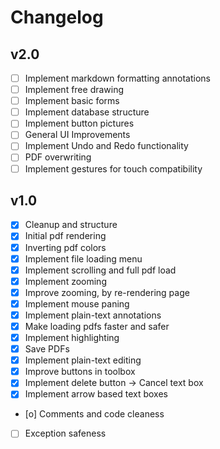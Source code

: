 # Changelog

## v2.0

- [ ] Implement markdown formatting annotations
- [ ] Implement free drawing
- [ ] Implement basic forms
- [ ] Implement database structure
- [ ] Implement button pictures
- [ ] General UI Improvements
- [ ] Implement Undo and Redo functionality
- [ ] PDF overwriting
- [ ] Implement gestures for touch compatibility

## v1.0

- [x] Cleanup and structure
- [x] Initial pdf rendering
- [x] Inverting pdf colors
- [x] Implement file loading menu
- [x] Implement scrolling and full pdf load
- [x] Implement zooming
- [x] Improve zooming, by re-rendering page
- [x] Implement mouse paning
- [x] Implement plain-text annotations
- [x] Make loading pdfs faster and safer
- [x] Implement highlighting
- [x] Save PDFs
- [x] Implement plain-text editing
- [x] Improve buttons in toolbox
- [x] Implement delete button -> Cancel text box
- [x] Implement arrow based text boxes
- [o] Comments and code cleaness
- [ ] Exception safeness

